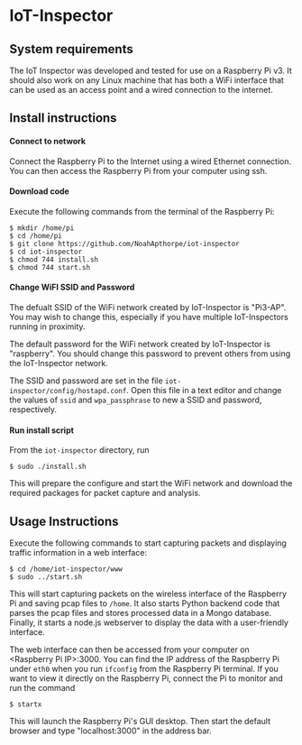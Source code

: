 # IoT-Inspector

## System requirements
The IoT Inspector was developed and tested for use on a Raspberry Pi v3.  It should also work on any Linux machine that has both a WiFi interface that can be used as an access point and a wired connection to the internet.

## Install instructions

#### Connect to network
Connect the Raspberry Pi to the Internet using a wired Ethernet connection.  You can then access the Raspberry Pi from your computer using ssh.

#### Download code
Execute the following commands from the terminal of the Raspberry Pi:

```
$ mkdir /home/pi
$ cd /home/pi
$ git clone https://github.com/NoahApthorpe/iot-inspector
$ cd iot-inspector
$ chmod 744 install.sh
$ chmod 744 start.sh
```

#### Change WiFI SSID and Password
The defualt SSID of the WiFi network created by IoT-Inspector is "Pi3-AP". You may wish to change this, especially if you have multiple IoT-Inspectors running in proximity.  

The default password for the WiFi network created by IoT-Inspector is "raspberry".  You should change this password to prevent others from using the IoT-Inspector network. 

The SSID and password are set in the file `iot-inspector/config/hostapd.conf`. Open this file in a text editor and change the values of `ssid` and `wpa_passphrase` to new a SSID and password, respectively.  

#### Run install script

From the `iot-inspector` directory, run 
```
$ sudo ./install.sh
```
This will prepare the configure and start the WiFi network and download the required packages for packet capture and analysis.

## Usage Instructions

Execute the following commands to start capturing packets and displaying traffic information in a web interface:

```
$ cd /home/iot-inspector/www
$ sudo ../start.sh
```

This will start capturing packets on the wireless interface of the Raspberry Pi and saving pcap files to `/home`.
It also starts Python backend code that parses the pcap files and stores
processed data in a Mongo database. Finally, it starts a node.js webserver to display the data with a
user-friendly interface.

The web interface can then be accessed from your computer on \<Raspberry Pi IP\>:3000. You can find the IP address of the Raspberry Pi under `eth0` when you run `ifconfig` from the Raspberry Pi terminal.  If you want to view it directly on the
Raspberry Pi, connect the Pi to monitor and run the command

```
$ startx
```

This  will launch the Raspberry Pi's  GUI desktop. Then start the
default browser and type "localhost:3000" in the address bar.





